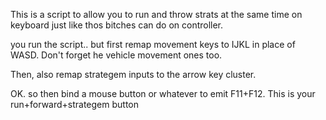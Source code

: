 
This is a script to allow you to run and throw strats at the same time on keyboard just like thos bitches can do on controller.

you run the script.. but first
remap movement keys to IJKL in place of WASD.
Don't forget he vehicle movement ones too.

Then, also remap strategem inputs to the arrow key cluster.

OK.  so then bind a mouse button or whatever to emit F11+F12.  This is your run+forward+strategem button
